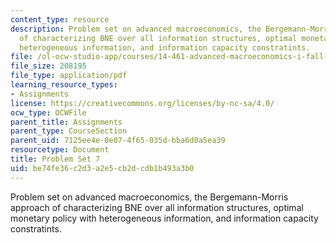 ```yaml
---
content_type: resource
description: Problem set on advanced macroeconomics, the Bergemann-Morris approach
  of characterizing BNE over all information structures, optimal monetary policy with
  heterogeneous information, and information capacity constratints.
file: /ol-ocw-studio-app/courses/14-461-advanced-macroeconomics-i-fall-2012/be74fe36c2d3a2e5cb2dcdb1b493a3b0_MIT14_461F12_pset7.pdf
file_size: 208195
file_type: application/pdf
learning_resource_types:
- Assignments
license: https://creativecommons.org/licenses/by-nc-sa/4.0/
ocw_type: OCWFile
parent_title: Assignments
parent_type: CourseSection
parent_uid: 7125ee4e-0e07-4f65-035d-bba6d0a5ea39
resourcetype: Document
title: Problem Set 7
uid: be74fe36-c2d3-a2e5-cb2d-cdb1b493a3b0
---
```

Problem set on advanced macroeconomics, the Bergemann-Morris approach of characterizing BNE over all information structures, optimal monetary policy with heterogeneous information, and information capacity constratints.